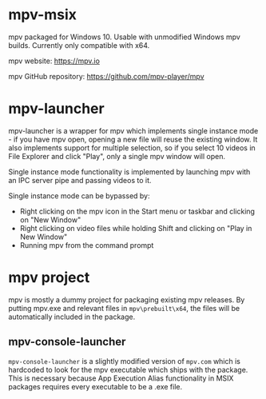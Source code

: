 # mpv-msix

mpv packaged for Windows 10. Usable with unmodified Windows mpv builds. Currently only compatible with x64.

mpv website: https://mpv.io

mpv GitHub repository: https://github.com/mpv-player/mpv

# mpv-launcher

mpv-launcher is a wrapper for mpv which implements single instance mode - if you have mpv open, opening a new file will reuse the existing window. It also implements support for multiple selection, so if you select 10 videos in File Explorer and click "Play", only a single mpv window will open.

Single instance mode functionality is implemented by launching mpv with an IPC server pipe and passing videos to it. 

Single instance mode can be bypassed by:

* Right clicking on the mpv icon in the Start menu or taskbar and clicking on "New Window"
* Right clicking on video files while holding Shift and clicking on "Play in New Window"
* Running mpv from the command prompt

# mpv project

mpv is mostly a dummy project for packaging existing mpv releases. By putting mpv.exe and relevant files in `mpv\prebuilt\x64`, the files will be automatically included in the package.

## mpv-console-launcher

`mpv-console-launcher` is a slightly modified version of `mpv.com` which is hardcoded to look for the mpv executable which ships with the package. This is necessary because App Execution Alias functionality in MSIX packages requires every executable to be a .exe file. 

